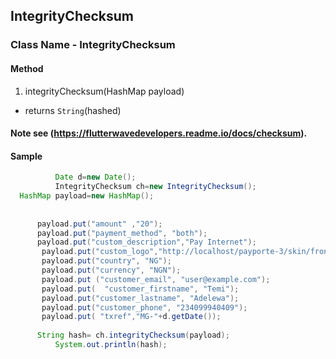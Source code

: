 ## IntegrityChecksum

### Class Name - IntegrityChecksum

#### Method
1. integrityChecksum(HashMap payload)
  - returns `String`(hashed)
#### Note see (https://flutterwavedevelopers.readme.io/docs/checksum).
 
 
#### Sample

```java
          Date d=new Date();
          IntegrityChecksum ch=new IntegrityChecksum();
  HashMap payload=new HashMap();
       
    
      payload.put("amount" ,"20");
      payload.put("payment_method", "both");
      payload.put("custom_description","Pay Internet");
       payload.put("custom_logo","http://localhost/payporte-3/skin/frontend/ultimo/shoppy/custom/images/logo.svg");
       payload.put("country", "NG");
       payload.put("currency", "NGN");
       payload.put ("customer_email", "user@example.com");
       payload.put(  "customer_firstname", "Temi");
       payload.put("customer_lastname", "Adelewa");
       payload.put("customer_phone", "234099940409");
       payload.put( "txref","MG-"+d.getDate());
       
      String hash= ch.integrityChecksum(payload);
          System.out.println(hash);
       
```

